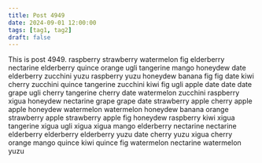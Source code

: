 ```yaml
---
title: Post 4949
date: 2024-09-01 12:00:00
tags: [tag1, tag2]
draft: false
---
```

This is post 4949.
raspberry
strawberry
watermelon
fig
elderberry
nectarine
elderberry
quince
orange
ugli
tangerine
mango
honeydew
date
elderberry
zucchini
yuzu
raspberry
yuzu
honeydew
banana
fig
fig
date
kiwi
cherry
zucchini
quince
tangerine
zucchini
kiwi
fig
ugli
apple
date
date
date
grape
ugli
cherry
tangerine
cherry
date
watermelon
zucchini
raspberry
xigua
honeydew
nectarine
grape
grape
date
strawberry
apple
cherry
apple
apple
honeydew
watermelon
watermelon
honeydew
banana
orange
strawberry
apple
strawberry
apple
fig
honeydew
raspberry
kiwi
xigua
tangerine
xigua
ugli
xigua
xigua
mango
elderberry
nectarine
nectarine
elderberry
elderberry
elderberry
yuzu
date
cherry
yuzu
xigua
cherry
orange
mango
quince
kiwi
quince
fig
watermelon
nectarine
watermelon
yuzu
